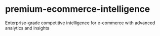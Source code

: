# premium-ecommerce-intelligence
Enterprise-grade competitive intelligence for e-commerce with advanced analytics and insights
